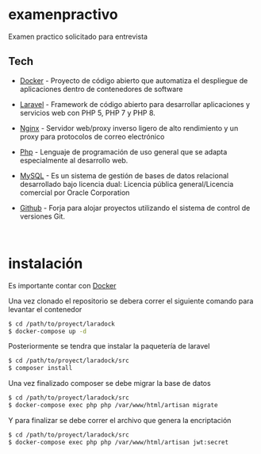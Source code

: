 # examenpractivo
Examen practico solicitado para entrevista



## Tech
* [Docker] - Proyecto de código abierto que automatiza el despliegue de aplicaciones dentro de contenedores de software

* [Laravel] - Framework de código abierto para desarrollar aplicaciones y servicios web con PHP 5, PHP 7 y PHP 8. 

* [Nginx] - Servidor web/proxy inverso ligero de alto rendimiento y un proxy para protocolos de correo electrónico

* [Php] - Lenguaje de programación de uso general que se adapta especialmente al desarrollo web.


* [MySQL] -  Es un sistema de gestión de bases de datos relacional desarrollado bajo licencia dual: Licencia pública general/Licencia comercial por Oracle Corporation


* [Github] -  Forja para alojar proyectos utilizando el sistema de control de versiones Git.


​
# instalación
Es importante contar con [Docker]

Una vez clonado el repositorio se debera correr el siguiente comando para levantar el contenedor

```sh
$ cd /path/to/proyect/laradock
$ docker-compose up -d
```

Posteriormente se tendra que instalar la paquetería de laravel

```sh
$ cd /path/to/proyect/laradock/src
$ composer install
```

Una vez finalizado composer se debe migrar la base de datos

```sh
$ cd /path/to/proyect/laradock/src
$ docker-compose exec php php /var/www/html/artisan migrate
```

Y para finalizar se debe correr el archivo que genera la encriptación 
```sh
$ cd /path/to/proyect/laradock/src
$ docker-compose exec php php /var/www/html/artisan jwt:secret
```

[Docker]: <https://www.docker.com>
[Laravel]: <https://laravel.com/docs/8.x>
[Nginx]: <https://www.nginx.com>
[Php]: <https://www.php.net/manual/es/intro-whatis.php>
[MySQL]: <https://www.mysql.com>
[Github]: <https://github.com>

